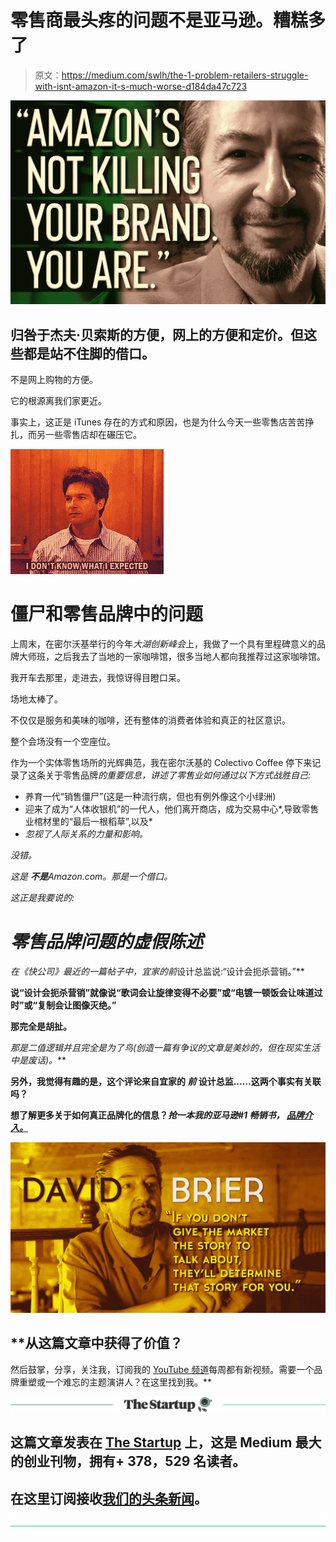 # 零售商最头疼的问题不是亚马逊。糟糕多了

> 原文：<https://medium.com/swlh/the-1-problem-retailers-struggle-with-isnt-amazon-it-s-much-worse-d184da47c723>

![](img/561f2e7a7baf74d284f805ce154d1458.png)

## 归咎于杰夫·贝索斯的方便，网上的方便和定价。但这些都是站不住脚的借口。

不是网上购物的方便。

它的根源离我们家更近。

事实上，这正是 iTunes 存在的方式和原因，也是为什么今天一些零售店苦苦挣扎，而另一些零售店却在碾压它。

![](img/8e4598506a161fdc7fe22452ee552b1d.png)

# 僵尸和零售品牌中的问题

上周末，在密尔沃基举行的今年*大湖创新峰会*上，我做了一个具有里程碑意义的品牌大师班，之后我去了当地的一家咖啡馆，很多当地人都向我推荐过这家咖啡馆。

我开车去那里，走进去，我惊讶得目瞪口呆。

场地太棒了。

不仅仅是服务和美味的咖啡，还有整体的消费者体验和真正的社区意识。

整个会场没有一个空座位。

作为一个实体零售场所的光辉典范，我在密尔沃基的 Colectivo Coffee 停下来记录了这条关于零售品牌*的重要信息，讲述了零售业如何通过以下方式战胜自己:*

*   养育一代“销售僵尸”(这是一种流行病，但也有例外像这个小绿洲)
*   迎来了成为“人体收银机”的一代人，他们离开商店，成为交易中心*,导致零售业棺材里的“最后一根稻草”,以及*
*   *忽视了人际关系的力量和影响。*

*没错。*

*这是 ***不是***Amazon.com。那是一个借口。*

*这正是我要说的:*

# *零售品牌问题的虚假陈述*

*在《快公司》[](https://www.fastcompany.com/90249188/design-will-kill-marketing-says-ikeas-former-design-chief)*最近的一篇帖子中，宜家的*前*设计总监说:“设计会扼杀营销。”**

**说“设计会扼杀营销”就像说“歌词会让旋律变得不必要”或“电镀一顿饭会让味道过时”或“复制会让图像灭绝。”**

**那完全是胡扯。**

**那是*二值逻辑*并且完全是为了鸟*(创造一篇有争议的文章是美妙的，但在现实生活中是废话)。***

**另外，我觉得有趣的是，这个评论来自宜家的 ***前*** 设计总监……这两个事实有关联吗？**

**想了解更多关于如何真正品牌化的信息？*抢一本我的亚马逊#1 畅销书，* [***品牌介入。***](https://www.amazon.com/dp/0999529706/ref=cm_sw_r_tw_dp_U_x_rG9WBb3V9WNVJ)**

**![](img/2a2c2c16933729c1bbc8790acda06665.png)**

## **从这篇文章中获得了价值？
然后鼓掌，分享，关注我，订阅我的 [YouTube 频道](https://www.youtube.com/user/headmusik)每周都有新视频。需要一个品牌重塑或一个难忘的主题演讲人？在这里找到我。**

**[![](img/308a8d84fb9b2fab43d66c117fcc4bb4.png)](https://medium.com/swlh)**

## **这篇文章发表在 [The Startup](https://medium.com/swlh) 上，这是 Medium 最大的创业刊物，拥有+ 378，529 名读者。**

## **在这里订阅接收[我们的头条新闻](http://growthsupply.com/the-startup-newsletter/)。**

**[![](img/b0164736ea17a63403e660de5dedf91a.png)](https://medium.com/swlh)**